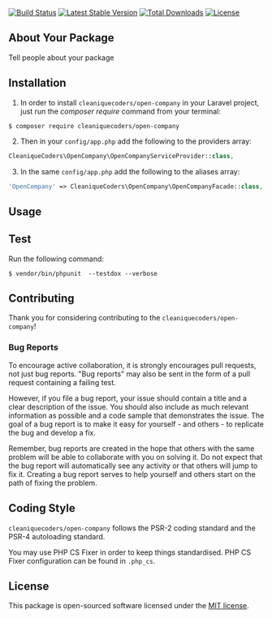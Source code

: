 
[![Build Status](https://travis-ci.org/cleaniquecoders/open-company.svg?branch=master)](https://travis-ci.org/cleaniquecoders/open-company) [![Latest Stable Version](https://poser.pugx.org/cleaniquecoders/open-company/v/stable)](https://packagist.org/packages/cleaniquecoders/open-company) [![Total Downloads](https://poser.pugx.org/cleaniquecoders/open-company/downloads)](https://packagist.org/packages/cleaniquecoders/open-company) [![License](https://poser.pugx.org/cleaniquecoders/open-company/license)](https://packagist.org/packages/cleaniquecoders/open-company)

## About Your Package

Tell people about your package

## Installation

1. In order to install `cleaniquecoders/open-company` in your Laravel project, just run the *composer require* command from your terminal:

```
$ composer require cleaniquecoders/open-company
```

2. Then in your `config/app.php` add the following to the providers array:

```php
CleaniqueCoders\OpenCompany\OpenCompanyServiceProvider::class,
```

3. In the same `config/app.php` add the following to the aliases array:

```php
'OpenCompany' => CleaniqueCoders\OpenCompany\OpenCompanyFacade::class,
```

## Usage

## Test

Run the following command:

```
$ vendor/bin/phpunit  --testdox --verbose
```

## Contributing

Thank you for considering contributing to the `cleaniquecoders/open-company`!

### Bug Reports

To encourage active collaboration, it is strongly encourages pull requests, not just bug reports. "Bug reports" may also be sent in the form of a pull request containing a failing test.

However, if you file a bug report, your issue should contain a title and a clear description of the issue. You should also include as much relevant information as possible and a code sample that demonstrates the issue. The goal of a bug report is to make it easy for yourself - and others - to replicate the bug and develop a fix.

Remember, bug reports are created in the hope that others with the same problem will be able to collaborate with you on solving it. Do not expect that the bug report will automatically see any activity or that others will jump to fix it. Creating a bug report serves to help yourself and others start on the path of fixing the problem.

## Coding Style

`cleaniquecoders/open-company` follows the PSR-2 coding standard and the PSR-4 autoloading standard. 

You may use PHP CS Fixer in order to keep things standardised. PHP CS Fixer configuration can be found in `.php_cs`.

## License

This package is open-sourced software licensed under the [MIT license](http://opensource.org/licenses/MIT).
